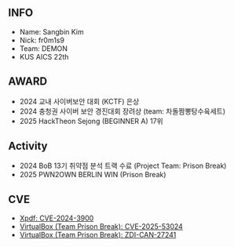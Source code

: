 ## INFO ##
* Name: Sangbin Kim
* Nick: fr0m1s9
* Team: DEMON
* KUS AICS 22th 

## AWARD ##
* 2024 교내 사이버보안 대회 (KCTF) 은상
* 2024 충청권 사이버 보안 경진대회 장려상 (team: 차돌짬뽕탕수육세트)
* 2025 HackTheon Sejong (BEGINNER A)   17위

## Activity ##
* 2024 BoB 13기 취약점 분석 트랙 수료 (Project Team: Prison Break)
* 2025 PWN2OWN BERLIN WIN (Prison Break)

## CVE ##
* [Xpdf: CVE-2024-3900](https://www.xpdfreader.com/security-bug/CVE-2024-3900.html)
* [VirtualBox (Team Prison Break): CVE-2025-53024](https://www.oracle.com/security-alerts/cpujul2025.html)
* [VirtualBox (Team Prison Break): ZDI-CAN-27241](https://www.zerodayinitiative.com/advisories/upcoming/)
